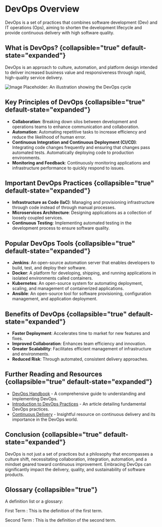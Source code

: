 # DevOps Overview

DevOps is a set of practices that combines software development (Dev) and IT operations (Ops), aiming to shorten the
development lifecycle and provide continuous delivery with high software quality.

## What is DevOps? {collapsible="true" default-state="expanded"}

DevOps is an approach to culture, automation, and platform design intended to deliver increased business value and
responsiveness through rapid, high-quality service delivery.

![Image Placeholder: An illustration showing the DevOps cycle](#)

## Key Principles of DevOps {collapsible="true" default-state="expanded"}

- **Collaboration**: Breaking down silos between development and operations teams to enhance communication and
  collaboration.
- **Automation**: Automating repetitive tasks to increase efficiency and reduce the likelihood of human error.
- **Continuous Integration and Continuous Deployment (CI/CD)**: Integrating code changes frequently and ensuring that
  changes pass automated tests. Automatically deploying code to production environments.
- **Monitoring and Feedback**: Continuously monitoring applications and infrastructure performance to quickly respond to
  issues.

## Important DevOps Practices {collapsible="true" default-state="expanded"}

- **Infrastructure as Code (IaC)**: Managing and provisioning infrastructure through code instead of through manual
  processes.
- **Microservices Architecture**: Designing applications as a collection of loosely coupled services.
- **Continuous Testing**: Implementing automated testing in the development process to ensure software quality.

## Popular DevOps Tools {collapsible="true" default-state="expanded"}

- **Jenkins**: An open-source automation server that enables developers to build, test, and deploy their software.
- **Docker**: A platform for developing, shipping, and running applications in isolated environments called containers.
- **Kubernetes**: An open-source system for automating deployment, scaling, and management of containerized
  applications.
- **Ansible**: An open-source tool for software provisioning, configuration management, and application deployment.

## Benefits of DevOps {collapsible="true" default-state="expanded"}

- **Faster Deployment**: Accelerates time to market for new features and fixes.
- **Improved Collaboration**: Enhances team efficiency and innovation.
- **Greater Scalability**: Facilitates efficient management of infrastructure and environments.
- **Reduced Risk**: Through automated, consistent delivery approaches.

## Further Reading and Resources {collapsible="true" default-state="expanded"}

- [DevOps Handbook](https://www.example.com/devops-handbook) - A comprehensive guide to understanding and implementing
  DevOps.
- [Introduction to DevOps Practices](https://www.example.com/intro-to-devops) - An article detailing fundamental DevOps
  practices.
- [Continuous Delivery](https://www.example.com/continuous-delivery) - Insightful resource on continuous delivery and
  its importance in the DevOps world.

## Conclusion {collapsible="true" default-state="expanded"}

DevOps is not just a set of practices but a philosophy that encompasses a culture shift, necessitating collaboration,
integration, automation, and a mindset geared toward continuous improvement. Embracing DevOps can significantly impact
the delivery, quality, and sustainability of software products.

## Glossary {collapsible="true"}

A definition list or a glossary:

First Term
: This is the definition of the first term.

Second Term
: This is the definition of the second term.
